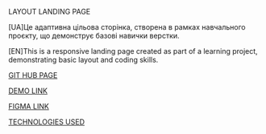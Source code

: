 LAYOUT LANDING PAGE

[UA]Це адаптивна цільова сторінка, створена в рамках навчального проєкту, що демонструє базові навички верстки.

[EN]This is a responsive landing page created as part of a learning project, demonstrating basic layout and coding skills.

[GIT HUB PAGE](https://github.com/Stepan31/layout_landing-page_by_St)

[DEMO LINK](https://stepan31.github.io/layout_landing-page_by_St/)

[FIGMA LINK](https://www.figma.com/design/NZQAIydtHo5QkINyGLHNcq/BIKE-New-Version?node-id=0-1&p=f)

[TECHNOLOGIES USED](HTML,CSS,JavaScript)
